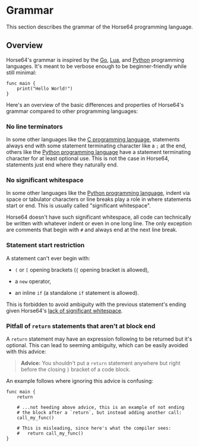 
<!-- For license of this file, see LICENSE.md in the base folder. -->

Grammar
=======

This section describes the grammar of the Horse64 programming
language.


Overview
--------

Horse64's grammar is inspired by the [Go](https://golang.org),
[Lua](https://lua.org), and [Python](https://python.org)
programming languages. It's meant to be verbose enough to be
beginner-friendly while still minimal:

```Horse64
func main {
    print("Hello World!")
}
```

Here's an overview of the basic differences and properties
of Horse64's grammar compared to other programming languages:


### No line terminators

In some other languages like the [C programming language](
https://en.wikipedia.org/wiki/C_%28programming_language%29),
statements always end with some statement terminating character
like a `;` at the end, others like the [Python programming
language](https://python.org) have a statement terminating character
for at least optional use. This is not the case in Horse64,
statements just end where they naturally end.


### No significant whitespace

In some other languages like the [Python programming
language](https://python.org), indent via space or
tabulator characters or line breaks
play a role in where statements start or end. This is usually
called "significant whitespace".

Horse64 doesn't have such significant whitespace, all code
can technically be written with whatever
indent or even in one long line. The only exception are comments
that begin with `#` and always end at the next line break.


### Statement start restriction

A statement can't ever begin with:

* `(` or `[` opening brackets (`{` opening bracket is allowed),

* a `new` operator,

* an inline `if` (a standalone `if` statement is allowed).

This is forbidden to avoid ambiguity with the previous statement's
ending given Horse64's [lack of significant whitespace](
#no-significant-whitespace).


### Pitfall of `return` statements that aren't at block end

A `return` statement may have an expression following to be
returned but it's optional.
This can lead to seeming ambiguity, which can be easily avoided
with this advice:

> **Advice:** You shouldn't put a `return` statement anywhere
  but right before the closing `}` bracket of a code block.

An example follows where ignoring this advice is confusing:

```Horse64
func main {
    return

    # ...not heeding above advice, this is an example of not ending
    # the block after a `return`, but instead adding another call:
    call_my_func()

    # This is misleading, since here's what the compiler sees:
    #   return call_my_func()
}
```

